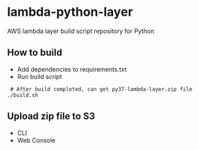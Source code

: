 # lambda-python-layer
AWS lambda layer build script repository for Python

## How to build
- Add dependencies to requirements.txt
- Run build script
```shell
 # After build completed, can get py37-lambda-layer.zip file
./build.sh
```

## Upload zip file to S3
 - CLI
 - Web Console